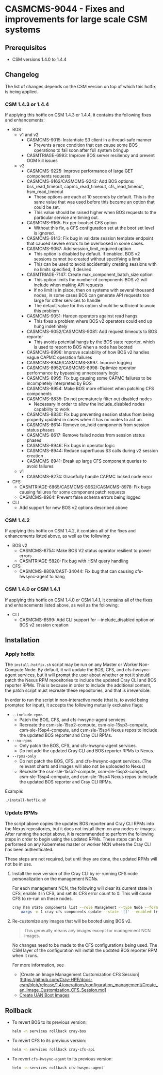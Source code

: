 # CASMCMS-9044 - Fixes and improvements for large scale CSM systems

## Prerequisites

- CSM versions 1.4.0 to 1.4.4

## Changelog

The list of changes depends on the CSM version on top of which this hotfix is being applied.

### CSM 1.4.3 or 1.4.4

If applying this hotfix on CSM 1.4.3 or 1.4.4, it contains the following fixes and enhancements:

- BOS
  - v1 and v2
    - CASMCMS-9015: Instantiate S3 client in a thread-safe manner
      - Prevents a race condition that can cause some BOS operations to fail soon after full system bringup
    - CASMTRIAGE-6993: Improve BOS server resiliency and prevent OOM kill issues
  - v2
    - CASMCMS-9225: Improve performance of large GET components requests
    - CASMCMS-9162/CASMCMS-9242: Add BOS options: bss_read_timeout, capmc_read_timeout, cfs_read_timeout, hsm_read_timeout
      - These options are each at 10 seconds by default. This is the same value that was used before this became an option that could be set.
      - This value should be raised higher when BOS requests to the particular service are timing out.
    - CASMCMS-9165: Fix per-bootset CFS option
      - Without this fix, a CFS configuration set at the boot set level is ignored.
    - CASMCMS-9143: Fix bug in validate session template endpoint that caused severe errors to be overlooked in some cases.
    - CASMCMS-9067: Add session_limit_required option
      - This option is disabled by default. If enabled, BOS v2 sessions cannot be created without specifying a limit
      - This can be used to avoid accidentally creating sessions with no limits specified, if desired
    - CASMTRIAGE-7147: Create max_component_batch_size option
      - This option limits the number of components BOS v2 will include when making API requests
      - If no limit is in place, then on systems with several thousand nodes, in some cases BOS can generate API
        requests too large for other services to handle
      - The default value for this option should be sufficient to avoid this problem
    - CASMCMS-9051: Harden operators against read hangs
      - This fixes a problem where BOS v2 operators could end up hung indefinitely
    - CASMCMS-9052/CASMCMS-9081: Add request timeouts to BOS reporter
      - This avoids potential hangs by the BOS state reporter, which is used to report to BOS when a node has booted
    - CASMCMS-8996: Improve scalability of how BOS v2 handles vague CAPMC operation failures
    - CASMCMS-8949/CASMCMS-8997: Improve logging
    - CASMCMS-8952/CASMCMS-8998: Optimize operator performance by bypassing unnecessary logic
    - CASMCMS-8995: Fix bug causing some CAPMC failures to be incompletely interpreted by BOS
    - CASMCMS-8954: Make BOS more efficient when patching CFS components
    - CASMCMS-8835: Do not prematurely filter out disabled nodes
      - Necessary in order to allow the include_disabled nodes capability to work
    - CASMCMS-8830: Fix bug preventing session status from being properly updated in cases when it has no nodes to act on
    - CASMCMS-8614: Remove on_hold components from session status phases
    - CASMCMS-8617: Remove failed nodes from session status phases
    - CASMCMS-8946: Fix bugs in operator logic
    - CASMCMS-8944: Reduce superfluous S3 calls during v2 session creation
    - CASMCMS-8941: Break up large CFS component queries to avoid failures
  - v1
    - CASMCMS-8274: Gracefully handle CAPMC locked node error
- CFS
  - CASMTRIAGE-6865/CASMCMS-8962/CASMCMS-8978: Fix bugs causing failures for some component patch requests
  - CASMCMS-8964: Prevent false schema errors being logged
- CLI
  - Add support for new BOS v2 options described above

### CSM 1.4.2

If applying this hotfix on CSM 1.4.2, it contains all of the fixes and enhancements listed above, as well as the following:

- BOS v2
  - CASMCMS-8754: Make BOS V2 status operator resilient to power errors
  - CASMTRIAGE-5820: Fix bug with HSM query handling
- CFS
  - CASMCMS-8809/CAST-34044: Fix bug that can causing cfs-hwsync-agent to hang

### CSM 1.4.0 or CSM 1.4.1

If applying this hotfix on CSM 1.4.0 or CSM 1.4.1, it contains all of the fixes and enhancements listed above, as well as the following:

- CLI
  - CASMCMS-8599: Add CLI support for --include_disabled option on BOS v2 session creation

## Installation

### Apply hotfix

The `install-hotfix.sh` script may be run on any Master or Worker Non-Compute Node.
By default, it will update the BOS, CFS, and cfs-hwsync-agent services, but it will prompt the user about whether or not it
should patch the Nexus RPM repositories to include the updated Cray CLI and BOS reporter RPMs. This is because in order to
include the additional content, the patch script must recreate these repositories, and that is irreversible.

In order to run the script in non-interactive mode (that is, to avoid being prompted for input), it accepts the following
mutually exclusive flags:

- `--include-rpms`
  - Patch the BOS, CFS, and cfs-hwsync-agent services.
  - Recreate the csm-sle-15sp2-compute, csm-sle-15sp3-compute, csm-sle-15sp4-compute, and csm-sle-15sp4 Nexus repos to include
    the updated BOS reporter and Cray CLI RPMs.
- `--no-rpms`
  - Only patch the BOS, CFS, and cfs-hwsync-agent services.
  - Do not add the updated Cray CLI and BOS reporter RPMs to Nexus.
- `--rpms-only`
  - Do not patch the BOS, CFS, and cfs-hwsync-agent services. (The relevant charts and images will also not be uploaded to Nexus)
  - Recreate the csm-sle-15sp2-compute, csm-sle-15sp3-compute, csm-sle-15sp4-compute, and csm-sle-15sp4 Nexus repos to include
    the updated BOS reporter and Cray CLI RPMs.

Example:

```bash
./install-hotfix.sh
```

### Update RPMs

The script above copies the updates BOS reporter and Cray CLI RPMs into the Nexus repositories, but it does not install
them on any nodes or images. After running the script above, it is recommended to perform the following steps in order to
begin using the updated RPMs. These steps can be performed on any Kubernetes master or worker NCN where the Cray CLI
has been authenticated.

These steps are not required, but until they are done, the updated RPMs will not be in use.

1. Install the new version of the Cray CLI by re-running CFS node personalization on the management NCNs.

    For each management NCN, the following will clear its current state in CFS, enable it in CFS, and set its CFS
    error count to 0. This will cause CFS to re-run on these nodes.

    ```bash
    cray hsm state components list --role Management --type Node --format json | jq -r '.Components | map(.ID) | join(" ")' |
        xargs -n 1 cray cfs components update --state '[]' --enabled true --error-count 0 --format json
    ```

2. Re-customize any images that will be booted using BOS v2.

    > This generally means any images except for management NCN images.

    No changes need to be made to the CFS configurations being used. The CSM layer of the configuration will install the
    updated BOS reporter RPM when it runs.

    For more information, see
    - [Create an Image Management Customization CFS Session](https://github.com/Cray-HPE/docs-csm/blob/release/1.4/operations/configuration_management/Create_an_Image_Customization_CFS_Session.md]
    - [Create UAN Boot Images](https://github.com/Cray-HPE/docs-csm/blob/release/1.4/operations/image_management/Create_UAN_Boot_Images.md)

## Rollback

- To revert BOS to its previous version:

    ```bash
    helm -n services rollback cray-bos
    ```

- To revert CFS to its previous version:

    ```bash
    helm -n services rollback cray-cfs-api
    ```

- To revert `cfs-hwsync-agent` to its previous version:

    ```bash
    helm -n services rollback cfs-hwsync-agent
    ```
